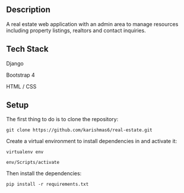 ## Description

A real estate web application with an admin area to manage resources including property listings, realtors and contact inquiries. 

## Tech Stack

Django

Bootstrap 4

HTML / CSS


## Setup

The first thing to do is to clone the repository:

```
git clone https://github.com/karishmas6/real-estate.git
```

Create a virtual environment to install dependencies in and activate it:

```
virtualenv env
```

```
env/Scripts/activate
```

Then install the dependencies:

```
pip install -r requirements.txt
```






